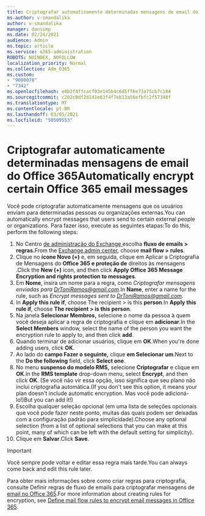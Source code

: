 ```yaml
---
title: Criptografar automaticamente determinadas mensagens de email do Office 365
ms.author: v-smandalika
author: v-smandalika
manager: dansimp
ms.date: 02/24/2021
audience: Admin
ms.topic: article
ms.service: o365-administration
ROBOTS: NOINDEX, NOFOLLOW
localization_priority: Normal
ms.collection: Adm_O365
ms.custom:
- "9000078"
- "7342"
ms.openlocfilehash: e4b2f4ffcacf03e145b4c6d5ff6e73a75cb7c184
ms.sourcegitcommit: c202c0df2d141e63f4f7eb13a56efbfc2f57348f
ms.translationtype: MT
ms.contentlocale: pt-BR
ms.lasthandoff: 03/05/2021
ms.locfileid: "50509553"
---
```

# <a name="automatically-encrypt-certain-office-365-email-messages"></a><span data-ttu-id="78f48-102">Criptografar automaticamente determinadas mensagens de email do Office 365</span><span class="sxs-lookup"><span data-stu-id="78f48-102">Automatically encrypt certain Office 365 email messages</span></span>

<span data-ttu-id="78f48-103">Você pode criptografar automaticamente mensagens que os usuários enviam para determinadas pessoas ou organizações externas.</span><span class="sxs-lookup"><span data-stu-id="78f48-103">You can automatically encrypt messages that users send to certain external people or organizations.</span></span> <span data-ttu-id="78f48-104">Para fazer isso, execute as seguintes etapas:</span><span class="sxs-lookup"><span data-stu-id="78f48-104">To do this, perform the following steps:</span></span>

1. <span data-ttu-id="78f48-105">No Centro [de administração do Exchange,](https://outlook.office365.com/ecp/)escolha **fluxo de emails > regras.**</span><span class="sxs-lookup"><span data-stu-id="78f48-105">From the [Exchange admin center](https://outlook.office365.com/ecp/), choose **mail flow > rules**.</span></span> 
2. <span data-ttu-id="78f48-106">Clique no **ícone Novo (+)** e, em seguida, clique em Aplicar a Criptografia de Mensagens do **Office 365 e proteção de** direitos às mensagens .</span><span class="sxs-lookup"><span data-stu-id="78f48-106">Click the **New (+)** icon, and then click **Apply Office 365 Message Encryption and rights protection to messages**.</span></span>
3. <span data-ttu-id="78f48-107">Em **Nome**, insira um nome para a regra, como *Criptografar mensagens enviadas para DrToniRamos@gmail.com*.</span><span class="sxs-lookup"><span data-stu-id="78f48-107">In **Name**, enter a name for the rule, such as *Encrypt messages sent to DrToniRamos@gmail.com*.</span></span>
4. <span data-ttu-id="78f48-108">In **Apply this rule if**, choose The recipient > is this **person**.</span><span class="sxs-lookup"><span data-stu-id="78f48-108">In **Apply this rule if**, choose **The recipient > is this person**.</span></span> 
5. <span data-ttu-id="78f48-109">Na janela **Selecionar Membros,** selecione o nome da pessoa à quem você deseja aplicar a regra de criptografia e clique em **adicionar**.</span><span class="sxs-lookup"><span data-stu-id="78f48-109">In the **Select Members** window, select the name of the person you want the encryption rule to apply to, and then click **add**.</span></span> 
6. <span data-ttu-id="78f48-110">Quando terminar de adicionar usuários, clique em **OK**.</span><span class="sxs-lookup"><span data-stu-id="78f48-110">When you're done adding users, click **OK**.</span></span>
7. <span data-ttu-id="78f48-111">Ao lado do **campo Fazer o seguinte,** clique **em Selecionar um**.</span><span class="sxs-lookup"><span data-stu-id="78f48-111">Next to the **Do the following** field, click **Select one**.</span></span> 
8. <span data-ttu-id="78f48-112">No menu **suspenso do modelo RMS,** selecione **Criptografar** e clique em **OK**.</span><span class="sxs-lookup"><span data-stu-id="78f48-112">In the **RMS template** drop-down menu, select **Encrypt**, and then click **OK**.</span></span> <span data-ttu-id="78f48-113">(Se você não vir essa opção, isso significa que seu plano não inclui criptografia automática.</span><span class="sxs-lookup"><span data-stu-id="78f48-113">(If you don't see this option, it means your plan doesn't include automatic encryption.</span></span> <span data-ttu-id="78f48-114">Mas você pode adicioná-lo!)</span><span class="sxs-lookup"><span data-stu-id="78f48-114">But you can add it!)</span></span>
9. <span data-ttu-id="78f48-115">Escolha qualquer seleção opcional (em uma lista de seleções opcionais que você pode fazer neste ponto, muitas das quais podem ser deixadas com a configuração padrão para simplicidade).</span><span class="sxs-lookup"><span data-stu-id="78f48-115">Choose any optional selection (from a list of optional selections that you can make at this point, many of which can be left with the default setting for simplicity).</span></span>
10. <span data-ttu-id="78f48-116">Clique em **Salvar**.</span><span class="sxs-lookup"><span data-stu-id="78f48-116">Click **Save**.</span></span>

> [!IMPORTANT]
> <span data-ttu-id="78f48-117">Você sempre pode voltar e editar essa regra mais tarde.</span><span class="sxs-lookup"><span data-stu-id="78f48-117">You can always come back and edit this rule later.</span></span>

<span data-ttu-id="78f48-118">Para obter mais informações sobre como criar regras para criptografia, consulte Definir regras de fluxo de emails para criptografar mensagens de [email no Office 365](https://docs.microsoft.com/microsoft-365/compliance/define-mail-flow-rules-to-encrypt-email).</span><span class="sxs-lookup"><span data-stu-id="78f48-118">For more information about creating rules for encryption, see [Define mail flow rules to encrypt email messages in Office 365](https://docs.microsoft.com/microsoft-365/compliance/define-mail-flow-rules-to-encrypt-email).</span></span>

